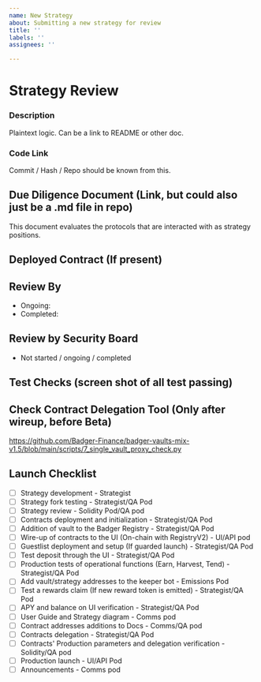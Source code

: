 ```yaml
---
name: New Strategy
about: Submitting a new strategy for review
title: ''
labels: ''
assignees: ''

---
```


# Strategy Review

### Description
Plaintext logic. Can be a link to README or other doc.

### Code Link 
Commit / Hash / Repo should be known from this.

## Due Diligence Document  (Link, but could also just be a .md file in repo)
This document evaluates the protocols that are interacted with as strategy positions.

## Deployed Contract (If present)

## Review By
* Ongoing: 
* Completed:

## Review by Security Board
* Not started / ongoing / completed

## Test Checks (screen shot of all test passing)

## Check Contract Delegation Tool (Only after wireup, before Beta)
https://github.com/Badger-Finance/badger-vaults-mix-v1.5/blob/main/scripts/7_single_vault_proxy_check.py


## Launch Checklist
- [ ] Strategy development - Strategist
- [ ] Strategy fork testing - Strategist/QA Pod
- [ ] Strategy review - Solidity Pod/QA pod
- [ ] Contracts deployment and initialization - Strategist/QA Pod
- [ ] Addition of vault to the Badger Registry - Strategist/QA Pod
- [ ] Wire-up of contracts to the UI (On-chain with RegistryV2) - UI/API pod
- [ ] Guestlist deployment and setup (If guarded launch) - Strategist/QA Pod
- [ ] Test deposit through the UI - Strategist/QA Pod
- [ ] Production tests of operational functions (Earn, Harvest, Tend) - Strategist/QA Pod
- [ ] Add vault/strategy addresses to the keeper bot - Emissions Pod
- [ ] Test a rewards claim (If new reward token is emitted) - Strategist/QA Pod
- [ ] APY and balance on UI verification - Strategist/QA Pod
- [ ] User Guide and Strategy diagram - Comms pod
- [ ] Contract addresses additions to Docs - Comms/QA pod
- [ ] Contracts delegation - Strategist/QA Pod
- [ ] Contracts' Production parameters and delegation verification - Solidity/QA pod
- [ ] Production launch - UI/API Pod
- [ ] Announcements - Comms pod
